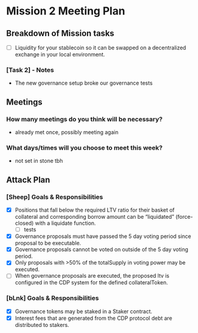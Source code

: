 # Mission 2 Meeting Plan

## Breakdown of Mission tasks
- [ ] Liquidity for your stablecoin so it can be swapped on a decentralized exchange in your local environment.


### [Task 2] - Notes
- The new governance setup broke our governance tests

## Meetings

### How many meetings do you think will be necessary?
- already met once, possibly meeting again

### What days/times will you choose to meet this week?
- not set in stone tbh

## Attack Plan

### [Sheep] Goals & Responsibilities

- [x] Positions that fall below the required LTV ratio for their basket of collateral and corresponding borrow amount can be “liquidated” (force-closed) with a liquidate function.
    - [ ] tests 
- [x] Governance proposals must have passed the 5 day voting period since proposal to be executable.
- [x] Governance proposals cannot be voted on outside of the 5 day voting period.
- [x] Only proposals with >50% of the totalSupply in voting power may be executed.
- [ ] When governance proposals are executed, the proposed ltv is configured in the CDP system for the defined collateralToken.

### [bLnk] Goals & Responsibilities
- [x] Governance tokens may be staked in a Staker contract.
- [x] Interest fees that are generated from the CDP protocol debt are distributed to stakers.